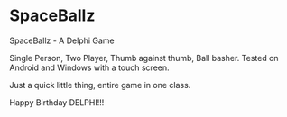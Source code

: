 # SpaceBallz
SpaceBallz - A Delphi Game

Single Person, Two Player, Thumb against thumb, Ball basher.
Tested on Android and Windows with a touch screen.

Just a quick little thing, entire game in one class.

Happy Birthday DELPHI!!!




